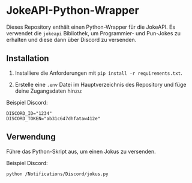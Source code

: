 # JokeAPI-Python-Wrapper

Dieses Repository enthält einen Python-Wrapper für die JokeAPI. Es verwendet die `jokeapi` Bibliothek, um Programmier- und Pun-Jokes zu erhalten und diese dann über Discord zu versenden.

## Installation

1. Installiere die Anforderungen mit `pip install -r requirements.txt`.

2. Erstelle eine `.env` Datei im Hauptverzeichnis des Repository und füge deine Zugangsdaten hinzu:

Beispiel Discord:
```
DISCORD_ID="1234"
DISCORD_TOKEN="ab31c647dhfataw412e"
```

## Verwendung

Führe das Python-Skript aus, um einen Jokus zu versenden.

Beispiel Discord:
```
python /Notifications/Discord/jokus.py
```
